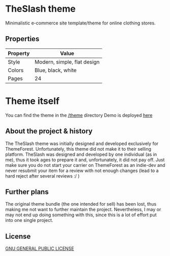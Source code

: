 # TheSlash theme

Minimalistic e-commerce site template/theme for online clothing stores.


## Properties

| Property | Value                       |
| -------- | --------------------------- |
| Style    | Modern, simple, flat design |
| Colors   | Blue, black, white          |
| Pages    | 24                          |

# Theme itself

You can find the theme in the [/theme](https://github.com/rolandsfr/theslash-theme/tree/main/theme) directory
Demo is deployed [here](https://theslash.netlify.app/)


## About the project & history

The TheSlash theme was initially designed and developed exclusively for ThemeForest. Unfortunately, this theme did not make it to their selling platform. TheSlash was designed and developed by one individual (as in me), thus it took ages to prepare it and, unfortunately, it did not pay off.
Just make sure you do not start your carrier on ThemeForest as an indie-dev and never resubmit your item for a review with not enough changes (lead to a hard reject after several reviews :/ )


## Further plans

The original theme bundle (the one intended for sell) has been lost, thus making me not want to further maintain the project. Nevertheless, I may or may not end up doing something with this, since this is a lot of effort put into one single project.


## License

[GNU GENERAL PUBLIC LICENSE](https://www.gnu.org/licenses/gpl-3.0.en.html)
